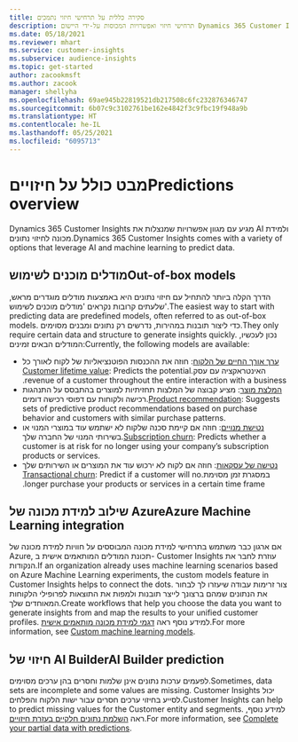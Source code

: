 ```yaml
---
title: סקירה כללית על תרחישי חיזוי נתמכים
description: תרחישי חיזוי ואפשרויות המכוסות על-ידי היישום Dynamics 365 Customer Insights.
ms.date: 05/18/2021
ms.reviewer: mhart
ms.service: customer-insights
ms.subservice: audience-insights
ms.topic: get-started
author: zacookmsft
ms.author: zacook
manager: shellyha
ms.openlocfilehash: 69ae945b22819521db217508c6fc232876346747
ms.sourcegitcommit: 6b07c9c3102761be162e4842f3c9fbc19f948a9b
ms.translationtype: HT
ms.contentlocale: he-IL
ms.lasthandoff: 05/25/2021
ms.locfileid: "6095713"
---
```

# <a name="predictions-overview"></a><span data-ttu-id="d0859-103">מבט כולל על חיזויים</span><span class="sxs-lookup"><span data-stu-id="d0859-103">Predictions overview</span></span>

<span data-ttu-id="d0859-104">Dynamics 365 Customer Insights מגיע עם מגוון אפשרויות שמנצלות את AI ולמידת מכונה לחיזוי נתונים.</span><span class="sxs-lookup"><span data-stu-id="d0859-104">Dynamics 365 Customer Insights comes with a variety of options that leverage AI and machine learning to predict data.</span></span> 

## <a name="out-of-box-models"></a><span data-ttu-id="d0859-105">מודלים מוכנים לשימוש</span><span class="sxs-lookup"><span data-stu-id="d0859-105">Out-of-box models</span></span>

<span data-ttu-id="d0859-106">הדרך הקלה ביותר להתחיל עם חיזוי נתונים היא באמצעות מודלים מוגדרים מראש, שלעתים קרובות נקראים 'מודלים מוכנים לשימוש'.</span><span class="sxs-lookup"><span data-stu-id="d0859-106">The easiest way to start with predicting data are predefined models, often referred to as out-of-box models.</span></span> <span data-ttu-id="d0859-107">כדי ליצור תובנות במהירות, נדרשים רק נתונים ומבנים מסוימים.</span><span class="sxs-lookup"><span data-stu-id="d0859-107">They only require certain data and structure to generate insights quickly.</span></span> <span data-ttu-id="d0859-108">נכון לעכשיו, המודלים הבאים זמינים:</span><span class="sxs-lookup"><span data-stu-id="d0859-108">Currently, the following models are available:</span></span> 
- <span data-ttu-id="d0859-109">[‏‫‏‫ערך אורך החיים של הלקוח‬](predict-customer-lifetime-value.md): חוזה את ההכנסות הפוטנציאליות של לקוח לאורך כל האינטראקציה עם עסק.</span><span class="sxs-lookup"><span data-stu-id="d0859-109">[Customer lifetime value](predict-customer-lifetime-value.md): Predicts the potential revenue of a customer throughout the entire interaction with a business.</span></span> 
- <span data-ttu-id="d0859-110">[המלצת מוצר](predict-product-recommendation.md): מציע קבוצה של המלצות תחזיתיות למוצרים בהתבסס על התנהגות רכישה ולקוחות עם דפוסי רכישה דומים.</span><span class="sxs-lookup"><span data-stu-id="d0859-110">[Product recommendation](predict-product-recommendation.md): Suggests sets of predictive product recommendations based on purchase behavior and customers with similar purchase patterns.</span></span>
- <span data-ttu-id="d0859-111">[נטישת מנויים](predict-subscription-churn.md): חוזה אם קיימת סכנה שלקוח לא ישתמש עוד במוצרי המנוי או בשירותי המנוי של החברה שלך.</span><span class="sxs-lookup"><span data-stu-id="d0859-111">[Subscription churn](predict-subscription-churn.md): Predicts whether a customer is at risk for no longer using your company’s subscription products or services.</span></span>
- <span data-ttu-id="d0859-112">[נטישה של עסקאות‬‏‫](predict-transactional-churn.md): חוזה אם לקוח לא ירכוש עוד את המוצרים או השירותים שלך במסגרת זמן מסוימת.</span><span class="sxs-lookup"><span data-stu-id="d0859-112">[Transactional churn](predict-transactional-churn.md): Predict if a customer will no longer purchase your products or services in a certain time frame.</span></span>

## <a name="azure-machine-learning-integration"></a><span data-ttu-id="d0859-113">שילוב למידת מכונה של Azure</span><span class="sxs-lookup"><span data-stu-id="d0859-113">Azure Machine Learning integration</span></span>

<span data-ttu-id="d0859-114">אם ארגון כבר משתמש בתרחישי למידת מכונה המבוססים על חוויות למידת מכונה של Azure, תכונת המודלים המותאמים אישית ב- Customer Insights עוזרת לחבר את הנקודות.</span><span class="sxs-lookup"><span data-stu-id="d0859-114">If an organization already uses machine learning scenarios based on Azure Machine Learning experiments, the custom models feature in Customer Insights helps to connect the dots.</span></span> <span data-ttu-id="d0859-115">צור זרימות עבודה שיעזרו לך לבחור את הנתונים שמהם ברצונך לייצר תובנות ולמפות את התוצאות לפרופילי הלקוחות המאוחדים שלך.</span><span class="sxs-lookup"><span data-stu-id="d0859-115">Create workflows that help you choose the data you want to generate insights from and map the results to your unified customer profiles.</span></span> <span data-ttu-id="d0859-116">למידע נוסף ראה [דגמי למידת מכונה מותאמים אישית](custom-models.md).</span><span class="sxs-lookup"><span data-stu-id="d0859-116">For more information, see [Custom machine learning models](custom-models.md).</span></span>

## <a name="ai-builder-prediction"></a><span data-ttu-id="d0859-117">חיזוי של AI Builder</span><span class="sxs-lookup"><span data-stu-id="d0859-117">AI Builder prediction</span></span>

<span data-ttu-id="d0859-118">לפעמים ערכות נתונים אינן שלמות וחסרים בהן ערכים מסוימים.</span><span class="sxs-lookup"><span data-stu-id="d0859-118">Sometimes, data sets are incomplete and some values are missing.</span></span> <span data-ttu-id="d0859-119">Customer Insights יכול לסייע בחיזוי ערכים חסרים עבור ישות הלקוח והפלחים.</span><span class="sxs-lookup"><span data-stu-id="d0859-119">Customer Insights can help to predict missing values for the Customer entity and segments.</span></span> <span data-ttu-id="d0859-120">למידע נוסף, ראה [השלמת נתונים חלקיים בעזרת חיזויים](predictions.md).</span><span class="sxs-lookup"><span data-stu-id="d0859-120">For more information, see [Complete your partial data with predictions](predictions.md).</span></span>
